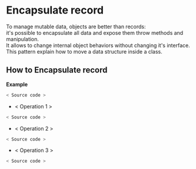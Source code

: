 # Encapsulate record 
To manage mutable data, objects are better than records:  
it's possible to encapsulate all data and expose them throw methods and manipulation.  
It allows to change internal object behaviors without changing it's interface.  
This pattern explain how to move a data structure inside a class.
 
## How to Encapsulate record
 **Example**
 ```python
 < Source code >   
 ```
 
 * < Operation 1 >
 ```python    
 < Source code >
 ```

 * < Operation 2 >
 ```python    
 < Source code >
 ```
 
  * < Operation 3 >
 ```python    
 < Source code >
 ```